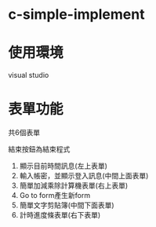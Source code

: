 # c-simple-implement

# 使用環境
visual studio

# 表單功能
共6個表單

結束按鈕為結束程式

1. 顯示目前時間訊息(左上表單)
2. 輸入帳密，並顯示登入訊息(中間上面表單)
3. 簡單加減乘除計算機表單(右上表單)
4. Go to form產生新form
5. 簡單文字剪貼簿(中間下面表單)
6. 計時進度條表單(右下表單)
